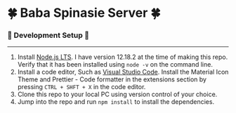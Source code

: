 # :four_leaf_clover: Baba Spinasie Server :four_leaf_clover:

### :radio_button: Development Setup :radio_button:
---------

1. Install [Node.js LTS](https://nodejs.org/en/). I have version 12.18.2 at the time of making this repo. Verify that it has been installed using `node -v` on the command line.
2. Install a code editor, Such as [Visual Studio Code](https://code.visualstudio.com/). Install the Material Icon Theme and Prettier - Code formatter in the extensions section by pressing `CTRL + SHFT + X` in the code editor.
3. Clone this repo to your local PC using version control of your choice.
4. Jump into the repo and run `npm install` to install the dependencies.
